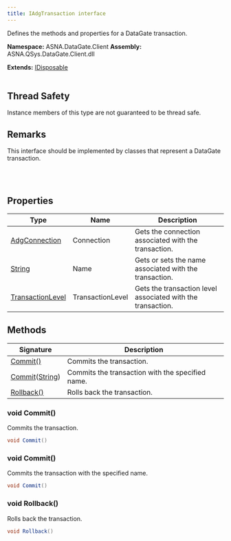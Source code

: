 ```yaml
---
title: IAdgTransaction interface
---
```


Defines the methods and properties for a DataGate transaction.

**Namespace:** ASNA.DataGate.Client
**Assembly:** ASNA.QSys.DataGate.Client.dll

**Extends:** [IDisposable](https://learn.microsoft.com/en-us/dotnet/api/system.idisposable?view=net-8.0)
<br>
<br>
## Thread Safety

Instance members of this type are not guaranteed to be thread safe.


## Remarks
This interface should be implemented by classes that represent a DataGate transaction.

<br>
<br>

## Properties

| Type | Name | Description
| --- | --- | --- 
| [AdgConnection](/reference/datagate/datagate-client/adg-connection.html) | Connection | Gets the connection associated with the transaction. |
| [String](https://learn.microsoft.com/en-us/dotnet/api/system.string?view=net-8.0) | Name | Gets or sets the name associated with the transaction. |
| [TransactionLevel](/reference/datagate/datagate-common/transaction-level.html) | TransactionLevel | Gets the transaction level associated with the transaction. |

## Methods

| Signature | Description |
| --- | --- |
| [Commit()](#commit-) | Commits the transaction.
| [Commit](#commit-string-)([String](https://docs.microsoft.com/en-us/dotnet/api/system.string)) | Commits the transaction with the specified name.
| [Rollback()](#rollback-) | Rolls back the transaction.

### void Commit()

Commits the transaction.

```cs
void Commit()
```

### void Commit()

Commits the transaction with the specified name.

```cs
void Commit()
```

### void Rollback()

Rolls back the transaction.

```cs
void Rollback()
```
